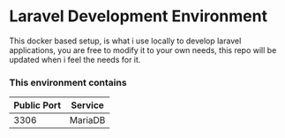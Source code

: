 # Laravel Development Environment

This docker based setup, is what i use locally to develop laravel applications, you are free to modify it to your own needs, this repo will be updated when i feel the needs for it.

### This environment contains

|Public Port|Service|
|------------- | -------------|
|3306|MariaDB|